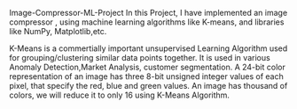 Image-Compressor-ML-Project
In this Project, I have implemented an image compressor , using machine learning algorithms like K-means, and libraries like NumPy, Matplotlib,etc.

K-Means is a commertially important unsupervised Learning Algorithm used for grouping/clustering similar data points together.
It is used in various Anomaly Detection,Market Analysis, customer segmentation.
A 24-bit color representation of an image has three 8-bit unsigned integer values of each pixel, that specify the red, blue and green values.
An image has thousand of colors, we will reduce it to only 16 using K-Means Algorithm.
